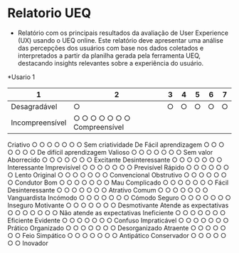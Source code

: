 # Relatorio UEQ
- Relatório com os principais resultados da avaliação de User Experience (UX) usando o
UEQ online. Este relatório deve apresentar uma análise das percepções dos usuários com
base nos dados coletados e interpretados a partir da planilha gerada pela ferramenta UEQ,
destacando insights relevantes sobre a experiência do usuário.





*Usario 1


| 1 | 2 |  3 |  4  | 5  |  6  | 7 |
|-|-|-|-|-|-|----------------------|
|Desagradável| ○| ○ |○| ○| ○ |○ |○| Agradável|
|Incompreensível| ○ ○ ○ ○ ○ ○ ○ Compreensível|
Criativo ○ ○ ○ ○ ○ ○ ○ Sem criatividade
De Fácil aprendizagem ○ ○ ○ ○ ○ ○ ○ De difícil aprendizagem
Valioso ○ ○ ○ ○ ○ ○ ○ Sem valor
Aborrecido ○ ○ ○ ○ ○ ○ ○ Excitante
Desinteressante ○ ○ ○ ○ ○ ○ ○ Interessante
Imprevisível ○ ○ ○ ○ ○ ○ ○ Previsível
Rápido ○ ○ ○ ○ ○ ○ ○ Lento
Original ○ ○ ○ ○ ○ ○ ○ Convencional
Obstrutivo ○ ○ ○ ○ ○ ○ ○ Condutor
Bom ○ ○ ○ ○ ○ ○ ○ Mau
Complicado ○ ○ ○ ○ ○ ○ ○ Fácil
Desinteressante ○ ○ ○ ○ ○ ○ ○ Atrativo
Comum ○ ○ ○ ○ ○ ○ ○ Vanguardista
Incómodo ○ ○ ○ ○ ○ ○ ○ Cómodo
Seguro ○ ○ ○ ○ ○ ○ ○ Inseguro
Motivante ○ ○ ○ ○ ○ ○ ○ Desmotivante
Atende as expectativas ○ ○ ○ ○ ○ ○ ○ Não atende as expectativas
Ineficiente ○ ○ ○ ○ ○ ○ ○ Eficiente
Evidente ○ ○ ○ ○ ○ ○ ○ Confuso
Impraticável ○ ○ ○ ○ ○ ○ ○ Prático
Organizado ○ ○ ○ ○ ○ ○ ○ Desorganizado
Atraente ○ ○ ○ ○ ○ ○ ○ Feio
Simpático ○ ○ ○ ○ ○ ○ ○ Antipático
Conservador ○ ○ ○ ○ ○ ○ ○ Inovador
